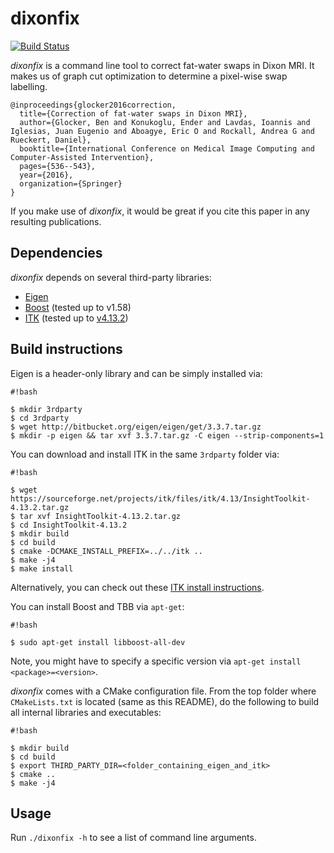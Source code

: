 # dixonfix

[![Build Status](https://travis-ci.org/biomedia-mira/dixonfix.svg?branch=master)](https://travis-ci.org/biomedia-mira/dixonfix)

*dixonfix* is a command line tool to correct fat-water swaps in Dixon MRI. It makes us of graph cut optimization to determine a pixel-wise swap labelling.

```
@inproceedings{glocker2016correction,
  title={Correction of fat-water swaps in Dixon MRI},
  author={Glocker, Ben and Konukoglu, Ender and Lavdas, Ioannis and Iglesias, Juan Eugenio and Aboagye, Eric O and Rockall, Andrea G and Rueckert, Daniel},
  booktitle={International Conference on Medical Image Computing and Computer-Assisted Intervention},
  pages={536--543},
  year={2016},
  organization={Springer}
}
```

If you make use of *dixonfix*, it would be great if you cite this paper in any resulting publications.

## Dependencies

*dixonfix* depends on several third-party libraries:

* [Eigen](eigen.tuxfamily.org)
* [Boost](http://www.boost.org/) (tested up to v1.58)
* [ITK](http://itk.org) (tested up to [v4.13.2](https://sourceforge.net/projects/itk/files/itk/4.13/InsightToolkit-4.13.2.tar.gz))

## Build instructions

Eigen is a header-only library and can be simply installed via:

```
#!bash

$ mkdir 3rdparty
$ cd 3rdparty
$ wget http://bitbucket.org/eigen/eigen/get/3.3.7.tar.gz
$ mkdir -p eigen && tar xvf 3.3.7.tar.gz -C eigen --strip-components=1
```

You can download and install ITK in the same `3rdparty` folder via:

```
#!bash

$ wget https://sourceforge.net/projects/itk/files/itk/4.13/InsightToolkit-4.13.2.tar.gz
$ tar xvf InsightToolkit-4.13.2.tar.gz
$ cd InsightToolkit-4.13.2
$ mkdir build
$ cd build
$ cmake -DCMAKE_INSTALL_PREFIX=../../itk ..
$ make -j4
$ make install
```

Alternatively, you can check out these [ITK install instructions](https://itk.org/Wiki/ITK/Getting_Started/Build/Linux).

You can install Boost and TBB via `apt-get`:

```
#!bash

$ sudo apt-get install libboost-all-dev
```

Note, you might have to specify a specific version via `apt-get install <package>=<version>`.

*dixonfix* comes with a CMake configuration file. From the top folder where `CMakeLists.txt` is located (same as this README), do the following to build all internal libraries and executables:

```
#!bash

$ mkdir build
$ cd build
$ export THIRD_PARTY_DIR=<folder_containing_eigen_and_itk>
$ cmake ..
$ make -j4

```

## Usage

Run `./dixonfix -h` to see a list of command line arguments.
